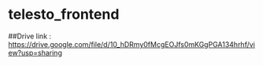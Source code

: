 # telesto_frontend

##Drive link :
https://drive.google.com/file/d/10_hDRmy0fMcgEOJfs0mKGgPGA134hrhf/view?usp=sharing
